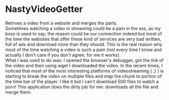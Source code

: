 # NastyVideoGetter
Retrives a video from a website and merges the parts.<br/>
Sometimes watching a video in streaming could be a pain in the ass, as my boss is used to say; the reason could be our connection indeed but 
most of the time the websites that offer these kind of services are very bad written, full of ads and download more than they should. 
This is the real reason why most of the time watching a video is such a pain (not every time I know and actually I don't care if you don't agree; for me it works).
<br/>What I was used to do was: I opened the browser's debugger, got the link of the video and then using wget I downloaded the video.
In the recent times, I noticed that most of the most interesting platforms of videostreaming ( ;) ) is starting to break the video on multiple files and map the chunk
to portion of the time bar of the player. I like it but I can't download 500 files to watch a porn! This application does the dirty job for me: downloads all the file and merge them.
 

